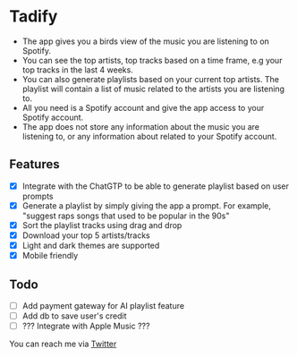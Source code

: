 # Tadify

- The app gives you a birds view of the music you are listening to on Spotify.
- You can see the top artists, top tracks based on a time frame, e.g your top tracks in the last 4 weeks.
- You can also generate playlists based on your current top artists. The playlist will contain a list of music related to the artists you are listening to.
- All you need is a Spotify account and give the app access to your Spotify account.
- The app does not store any information about the music you are listening to, or any information about related to your Spotify account.

## Features

- [x] Integrate with the ChatGTP to be able to generate playlist based on user prompts
- [x] Generate a playlist by simply giving the app a prompt. For example, "suggest raps songs that used to be popular in the 90s"
- [x] Sort the playlist tracks using drag and drop
- [x] Download your top 5 artists/tracks
- [x] Light and dark themes are supported
- [x] Mobile friendly

## Todo

- [ ] Add payment gateway for AI playlist feature
- [ ] Add db to save user's credit
- [ ] ??? Integrate with Apple Music ???

You can reach me via [Twitter](https://twitter.com/monama_tad)
